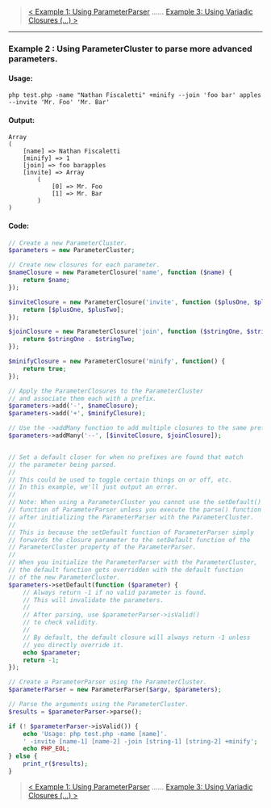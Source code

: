 > [< Example 1: Using ParameterParser](https://github.com/nathan-fiscaletti/parameterparser/blob/master/examples/Example1.md) ...... [Example 3: Using Variadic Closures (...) >](https://github.com/nathan-fiscaletti/parameterparser/blob/master/examples/Example3.md)

----
### Example 2 : Using ParameterCluster to parse more advanced parameters.

#### Usage: 
    php test.php -name "Nathan Fiscaletti" +minify --join 'foo bar' apples --invite 'Mr. Foo' 'Mr. Bar'
#### Output:
    Array
    (
        [name] => Nathan Fiscaletti
        [minify] => 1
        [join] => foo barapples
        [invite] => Array
            (
                [0] => Mr. Foo
                [1] => Mr. Bar
            )
    )
#### Code:
```php
// Create a new ParameterCluster.
$parameters = new ParameterCluster;

// Create new closures for each parameter.
$nameClosure = new ParameterClosure('name', function ($name) {
    return $name;
});

$inviteClosure = new ParameterClosure('invite', function ($plusOne, $plusTwo) {
    return [$plusOne, $plusTwo];
});

$joinClosure = new ParameterClosure('join', function ($stringOne, $stringTwo) {
    return $stringOne . $stringTwo;
});

$minifyClosure = new ParameterClosure('minify', function() {
    return true;
});

// Apply the ParameterClosures to the ParameterCluster
// and associate them each with a prefix.
$parameters->add('-', $nameClosure);
$parameters->add('+', $minifyClosure);

// Use the ->addMany function to add multiple closures to the same prefix.
$parameters->addMany('--', [$inviteClosure, $joinClosure]);


// Set a default closer for when no prefixes are found that match
// the parameter being parsed. 
// 
// This could be used to toggle certain things on or off, etc.
// In this example, we'll just output an error.
// 
// Note: When using a ParameterCluster you cannot use the setDefault()
// function of ParameterParser unless you execute the parse() function
// after initializing the ParameterParser with the ParameterCluster.
// 
// This is because the setDefault function of ParameterParser simply
// forwards the closure parameter to the setDefault function of the
// ParameterCluster property of the ParameterParser.
// 
// When you initialize the ParameterParser with the ParameterCluster,
// the default function gets overridden with the default function 
// of the new ParameterCluster. 
$parameters->setDefault(function ($parameter) {
    // Always return -1 if no valid parameter is found.
    // This will invalidate the parameters.
    // 
    // After parsing, use $parameterParser->isValid()
    // to check validity.
    // 
    // By default, the default closure will always return -1 unless
    // you directly override it.
    echo $parameter;
    return -1;
});

// Create a ParameterParser using the ParameterCluster.
$parameterParser = new ParameterParser($argv, $parameters);

// Parse the arguments using the ParameterCluster.
$results = $parameterParser->parse();

if (! $parameterParser->isValid()) {
    echo 'Usage: php test.php -name [name]'.
    ' -invite [name-1] [name-2] -join [string-1] [string-2] +minify';
    echo PHP_EOL;
} else {
    print_r($results);
}
```

> [< Example 1: Using ParameterParser](https://github.com/nathan-fiscaletti/parameterparser/blob/master/examples/Example1.md) ...... [Example 3: Using Variadic Closures (...) >](https://github.com/nathan-fiscaletti/parameterparser/blob/master/examples/Example3.md)